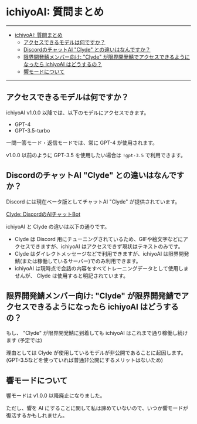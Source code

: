# ichiyoAI: 質問まとめ

----

- [ichiyoAI: 質問まとめ](#ichiyoai-質問まとめ)
  - [アクセスできるモデルは何ですか？](#アクセスできるモデルは何ですか)
  - [DiscordのチャットAI "Clyde" との違いはなんですか？](#discordのチャットai-clyde-との違いはなんですか)
  - [限界開発鯖メンバー向け: "Clyde" が限界開発鯖でアクセスできるようになったら ichiyoAI はどうするの？](#限界開発鯖メンバー向け-clyde-が限界開発鯖でアクセスできるようになったら-ichiyoai-はどうするの)
  - [響モードについて](#響モードについて)

----

## アクセスできるモデルは何ですか？

ichiyoAI v1.0.0 以降では、以下のモデルにアクセスできます。

- GPT-4
- GPT-3.5-turbo

一問一答モード・返信モードでは、常に GPT-4 が使用されます。

v1.0.0 以前のように GPT-3.5 を使用したい場合は `!gpt-3.5` で利用できます。

## DiscordのチャットAI "Clyde" との違いはなんですか？

Discord には現在ベータ版としてチャットAI "Clyde" が提供されています。

[Clyde: DiscordのAIチャットBot](https://support.discord.com/hc/ja/articles/13066317497239)

ichiyoAI と Clyde の違いは以下の通りです。

- Clyde は Discord 用にチューニングされているため、GIFや絵文字などにアクセスできますが、ichiyoAI はアクセスできず現状はテキストのみです。
- Clyde はダイレクトメッセージなどで利用できますが、ichiyoAI は限界開発鯖(または稼働しているサーバー)でのみ利用できます。
- ichiyoAI は現時点で会話の内容をすべてトレーニングデータとして使用しませんが、 Clyde は使用すると明記されています。

## 限界開発鯖メンバー向け: "Clyde" が限界開発鯖でアクセスできるようになったら ichiyoAI はどうするの？

もし、 "Clyde" が限界開発鯖に到着しても ichiyoAI はこれまで通り稼働し続けます (予定では)

理由としては Clyde が使用しているモデルが非公開であることに起因します。(GPT-3.5などを使っていれば普通非公開にするメリットはないため)

## 響モードについて

響モードは v1.0.0 以降廃止になりました。

ただし、響を AI にすることに関して私は諦めていないので、いつか響モードが復活するかもしれません。
